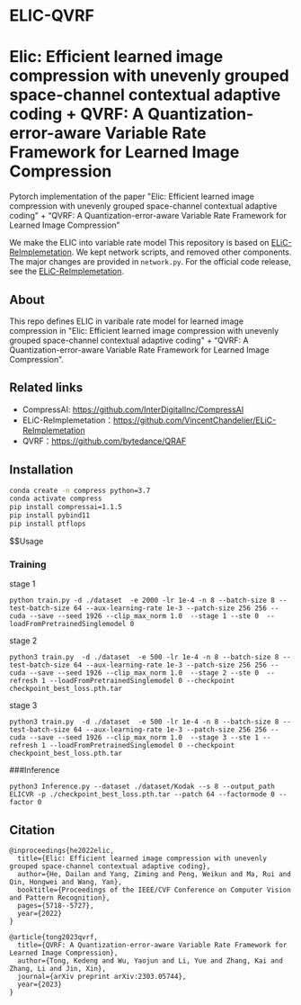 # ELIC-QVRF


# Elic: Efficient learned image compression with unevenly grouped space-channel contextual adaptive coding + QVRF: A Quantization-error-aware Variable Rate Framework for Learned Image Compression
Pytorch implementation of the paper "Elic: Efficient learned image compression with unevenly grouped space-channel contextual adaptive coding" + “QVRF: A Quantization-error-aware Variable Rate Framework for Learned Image Compression”

We make the ELIC into variable rate model
This repository is based on [ELiC-ReImplemetation](https://github.com/VincentChandelier/ELiC-ReImplemetation). We kept network scripts, and removed other components. The major changes are provided in `network.py`. For the official code release, see the [ELiC-ReImplemetation](https://github.com/VincentChandelier/ELiC-ReImplemetation).

## About
This repo defines ELIC in varibale rate model for learned image compression in "Elic: Efficient learned image compression with unevenly grouped space-channel contextual adaptive coding" + “QVRF: A Quantization-error-aware Variable Rate Framework for Learned Image Compression”.

## Related links
 * CompressAI: https://github.com/InterDigitalInc/CompressAI
 * ELiC-ReImplemetation：https://github.com/VincentChandelier/ELiC-ReImplemetation
 * QVRF：https://github.com/bytedance/QRAF
 
## Installation


```bash
conda create -n compress python=3.7
conda activate compress
pip install compressai=1.1.5
pip install pybind11
pip install ptflops
```

$$Usage
### Training
stage 1
```
python train.py -d ./dataset  -e 2000 -lr 1e-4 -n 8 --batch-size 8 --test-batch-size 64 --aux-learning-rate 1e-3 --patch-size 256 256 --cuda --save --seed 1926 --clip_max_norm 1.0  --stage 1 --ste 0  --loadFromPretrainedSinglemodel 0
```
stage 2
```
python3 train.py  -d ./dataset  -e 500 -lr 1e-4 -n 8 --batch-size 8 --test-batch-size 64 --aux-learning-rate 1e-3 --patch-size 256 256 --cuda --save --seed 1926 --clip_max_norm 1.0  --stage 2 --ste 0  --refresh 1 --loadFromPretrainedSinglemodel 0 --checkpoint checkpoint_best_loss.pth.tar
```
stage 3
```
python3 train.py  -d ./dataset  -e 500 -lr 1e-4 -n 8 --batch-size 8 --test-batch-size 64 --aux-learning-rate 1e-3 --patch-size 256 256 --cuda --save --seed 1926 --clip_max_norm 1.0  --stage 3 --ste 1 --refresh 1 --loadFromPretrainedSinglemodel 0 --checkpoint checkpoint_best_loss.pth.tar
```

###Inference
```
python3 Inference.py --dataset ./dataset/Kodak --s 8 --output_path ELICVR -p ./checkpoint_best_loss.pth.tar --patch 64 --factormode 0 --factor 0
```
## Citation
```
@inproceedings{he2022elic,
  title={Elic: Efficient learned image compression with unevenly grouped space-channel contextual adaptive coding},
  author={He, Dailan and Yang, Ziming and Peng, Weikun and Ma, Rui and Qin, Hongwei and Wang, Yan},
  booktitle={Proceedings of the IEEE/CVF Conference on Computer Vision and Pattern Recognition},
  pages={5718--5727},
  year={2022}
}

@article{tong2023qvrf,
  title={QVRF: A Quantization-error-aware Variable Rate Framework for Learned Image Compression},
  author={Tong, Kedeng and Wu, Yaojun and Li, Yue and Zhang, Kai and Zhang, Li and Jin, Xin},
  journal={arXiv preprint arXiv:2303.05744},
  year={2023}
}
```
